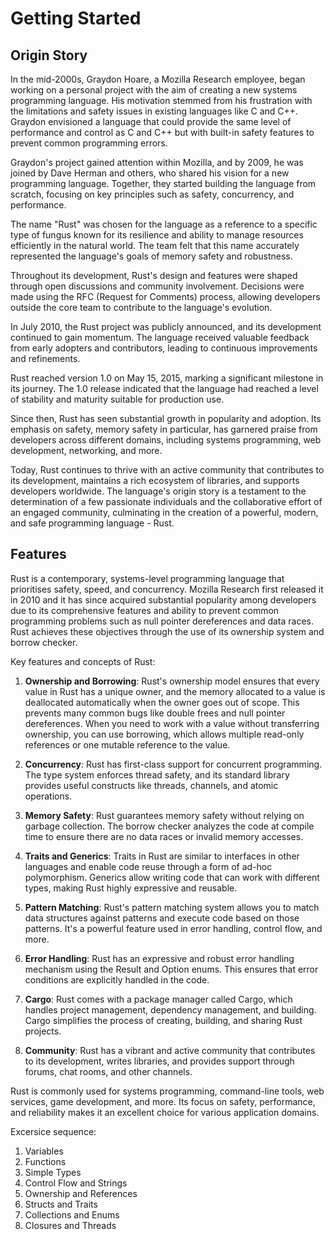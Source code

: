 # Getting Started

## Origin Story

In the mid-2000s, Graydon Hoare, a Mozilla Research employee, began working on a personal project with the aim of creating a new systems programming language. His motivation stemmed from his frustration with the limitations and safety issues in existing languages like C and C++. Graydon envisioned a language that could provide the same level of performance and control as C and C++ but with built-in safety features to prevent common programming errors.

Graydon's project gained attention within Mozilla, and by 2009, he was joined by Dave Herman and others, who shared his vision for a new programming language. Together, they started building the language from scratch, focusing on key principles such as safety, concurrency, and performance.

The name "Rust" was chosen for the language as a reference to a specific type of fungus known for its resilience and ability to manage resources efficiently in the natural world. The team felt that this name accurately represented the language's goals of memory safety and robustness.

Throughout its development, Rust's design and features were shaped through open discussions and community involvement. Decisions were made using the RFC (Request for Comments) process, allowing developers outside the core team to contribute to the language's evolution.

In July 2010, the Rust project was publicly announced, and its development continued to gain momentum. The language received valuable feedback from early adopters and contributors, leading to continuous improvements and refinements.

Rust reached version 1.0 on May 15, 2015, marking a significant milestone in its journey. The 1.0 release indicated that the language had reached a level of stability and maturity suitable for production use.

Since then, Rust has seen substantial growth in popularity and adoption. Its emphasis on safety, memory safety in particular, has garnered praise from developers across different domains, including systems programming, web development, networking, and more.

Today, Rust continues to thrive with an active community that contributes to its development, maintains a rich ecosystem of libraries, and supports developers worldwide. The language's origin story is a testament to the determination of a few passionate individuals and the collaborative effort of an engaged community, culminating in the creation of a powerful, modern, and safe programming language - Rust.

## Features

Rust is a contemporary, systems-level programming language that prioritises safety, speed, and concurrency. Mozilla Research first released it in 2010 and it has since acquired substantial popularity among developers due to its comprehensive features and ability to prevent common programming problems such as null pointer dereferences and data races. Rust achieves these objectives through the use of its ownership system and borrow checker.

Key features and concepts of Rust:

1. **Ownership and Borrowing**: Rust's ownership model ensures that every value in Rust has a unique owner, and the memory allocated to a value is deallocated automatically when the owner goes out of scope. This prevents many common bugs like double frees and null pointer dereferences. When you need to work with a value without transferring ownership, you can use borrowing, which allows multiple read-only references or one mutable reference to the value.

2. **Concurrency**: Rust has first-class support for concurrent programming. The type system enforces thread safety, and its standard library provides useful constructs like threads, channels, and atomic operations.

3. **Memory Safety**: Rust guarantees memory safety without relying on garbage collection. The borrow checker analyzes the code at compile time to ensure there are no data races or invalid memory accesses.

4. **Traits and Generics**: Traits in Rust are similar to interfaces in other languages and enable code reuse through a form of ad-hoc polymorphism. Generics allow writing code that can work with different types, making Rust highly expressive and reusable.

5. **Pattern Matching**: Rust's pattern matching system allows you to match data structures against patterns and execute code based on those patterns. It's a powerful feature used in error handling, control flow, and more.

6. **Error Handling**: Rust has an expressive and robust error handling mechanism using the Result and Option enums. This ensures that error conditions are explicitly handled in the code.

7. **Cargo**: Rust comes with a package manager called Cargo, which handles project management, dependency management, and building. Cargo simplifies the process of creating, building, and sharing Rust projects.

8. **Community**: Rust has a vibrant and active community that contributes to its development, writes libraries, and provides support through forums, chat rooms, and other channels.

Rust is commonly used for systems programming, command-line tools, web services, game development, and more. Its focus on safety, performance, and reliability makes it an excellent choice for various application domains.

Excersice sequence:
1. Variables
2. Functions
3. Simple Types
4. Control Flow and Strings
5. Ownership and References
6. Structs and Traits
7. Collections and Enums
8. Closures and Threads